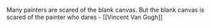 Many painters are scared of the blank canvas. But the blank canvas is scared of the painter who dares - [[Vincent Van Gogh]]